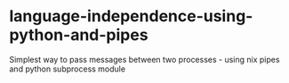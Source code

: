 # language-independence-using-python-and-pipes
Simplest way to pass messages between two processes - using nix pipes and python subprocess module
